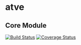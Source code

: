 # atve

Core Module
----------------------------------------
[![Build Status](https://travis-ci.org/TE-ToshiakiTanaka/atve.svg?branch=master)](https://travis-ci.org/TE-ToshiakiTanaka/atve)
[![Coverage Status](https://coveralls.io/repos/github/TE-ToshiakiTanaka/atve/badge.svg?branch=master)](https://coveralls.io/github/TE-ToshiakiTanaka/atve?branch=master)
